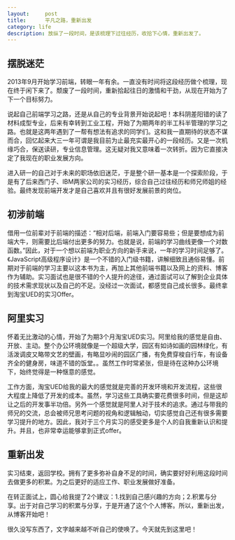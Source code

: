 ```yaml
---
layout:     post
title:      平凡之路，重新出发
category: life
description: 放纵了一段时间，是该梳理下过往经历，收拾下心情，重新出发了。
---
```


## 摆脱迷茫

2013年9月开始学习前端，转眼一年有余。一直没有时间将这段经历做个梳理，现在终于闲下来了。颓废了一段时间，重新拾起往日的激情和干劲，从现在开始为了下一个目标努力。

说起自己前端学习之路，还是从自己的专业背景开始说起吧！本科阴差阳错的读了材料成型专业，后来有幸转到工业工程，开始了为期两年的半工科半管理的学习之路。也就是这两年遇到了一帮有想法有追求的同学们。这和我一直期待的状态不谋而合，回忆起来大三一年可谓是我目前为止最充实最开心的一段经历。又是一次机缘巧合，保送读研，专业信息管理。这无疑对我又意味着一次转折。因为它直接决定了我现在的职业发展方向。

进入研一的自己对于未来的职场依旧迷茫，于是整个研一基本是一个探索阶段，于是有了后来西门子、IBM两家公司的实习经历，综合自己过往经历和师兄师姐的经验。最终发现前端开发才是自己喜欢并且有很好发展前景的岗位。

## 初涉前端

借用一位前辈对于前端的描述：“相对后端，前端入门要容易些；但是要想成为前端大牛，则需要比后端付出更多的努力。也就是说，前端的学习曲线更像一个对数函数。”因此，对于一个想以前端为职业方向的新手来说，一年的学习时间足够了。《JavaScript高级程序设计》是一个不错的入门级书籍，讲解细致且通俗易懂。前期对于前端的学习主要以这本书为主，再加上其他前端书籍以及网上的资料、博客作为辅助。实习面试也是很不错的个人提升的途径，通过面试可以了解到企业具体的技术需求现状以及自己的不足。没经过一次面试，都感觉自己成长很多。最终拿到淘宝UED的实习Offer。


## 阿里实习

怀着无比激动的心情，开始了为期3个月淘宝UED实习。阿里给我的感觉是自由、开放、主动。整个办公环境就像是一个超级大学，园区有如诗如画的园林绿化，有活泼调皮又略带文艺的壁画，有略显吵闹的园区广播，有免费穿梭自行车，有设备齐全的健身房，味道不错的饭堂。。虽然工作时常紧张，但是待在这种办公环境下，始终觉得是一种惬意的感觉。

工作方面，淘宝UED给我的最大的感觉就是完善的开发环境和开发流程，这些很大程度上降低了开发的成本。虽然，学习这些工具确实要花费很多时间，但是这却让之后的开发事半功倍。另外一个感觉就是阿里人对于技术的追求。通过与带我的师兄的交流，总会被师兄思考问题的视角和逻辑触动，切实感觉自己还有很多需要学习提升的地方。因此，我对于三个月实习的感受更多是个人的自我重新认识和提升。并且，也非常幸运能够拿到正式offer。

## 重新出发

实习结束，返回学校。拥有了更多弥补自身不足的时间，确实要好好利用这段时间去做更多的积累。为之后更好的适应工作、职业发展做好准备。

在转正面试上，圆心给我提了2个建议：1.找到自己感兴趣的方向；2.积累与分享。出于对自己学习的积累与分享，于是开通了这个个人博客。所以，重新出发，从博客开始吧！

很久没写东西了，文字越来越不听自己的使唤了。今天就先到这里吧！







